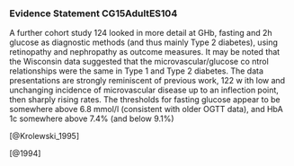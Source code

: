### Evidence Statement CG15AdultES104
A further cohort study 124 looked in more detail at GHb, fasting and 2h glucose as diagnostic methods (and thus mainly Type 2 diabetes), using retinopathy and nephropathy as outcome measures. It may be noted that the Wisconsin data suggested that the microvascular/glucose co ntrol relationships were the same in Type 1 and Type 2 diabetes. The data presentations are strongly reminiscent of previous work, 122 w ith low and unchanging incidence of microvascular disease up to an inflection point, then sharply rising rates. The thresholds for fasting glucose appear to be somewhere above 6.8 mmol/l (consistent with older OGTT data), and HbA 1c somewhere above 7.4% (and below 9.1%)



[@Krolewski_1995]

[@1994]
